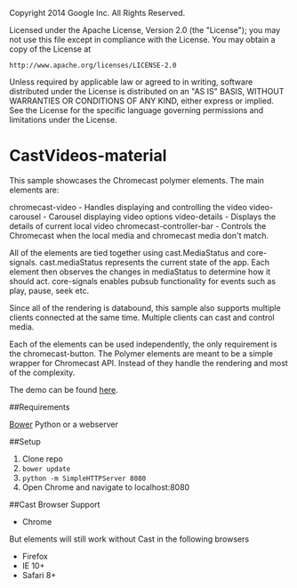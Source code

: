 Copyright 2014 Google Inc. All Rights Reserved.

Licensed under the Apache License, Version 2.0 (the "License");
you may not use this file except in compliance with the License.
You may obtain a copy of the License at

    http://www.apache.org/licenses/LICENSE-2.0

Unless required by applicable law or agreed to in writing, software
distributed under the License is distributed on an "AS IS" BASIS,
WITHOUT WARRANTIES OR CONDITIONS OF ANY KIND, either express or implied.
See the License for the specific language governing permissions and
limitations under the License.

# CastVideos-material
This sample showcases the Chromecast polymer elements.  The main elements are:

chromecast-video - Handles displaying and controlling the video
video-carousel - Carousel displaying video options
video-details - Displays the details of current local video
chromecast-controller-bar - Controls the Chromecast when the local media and chromecast media 
don't match.

All of the elements are tied together using cast.MediaStatus and core-signals.  cast.mediaStatus
represents the current state of the app.  Each element then observes the changes in mediaStatus to
determine how it should act.  core-signals enables pubsub functionality for events such as play,
pause, seek etc.

Since all of the rendering is databound, this sample also supports multiple clients connected at
the same time.  Multiple clients can cast and control media.

Each of the elements can be used independently, the only requirement is the chromecast-button.
The Polymer elements are meant to be a simple wrapper for Chromecast API.  Instead of  they handle 
the rendering
and most of the complexity.

The demo can be found [here](http://pengying.github.io/CastVideos-material/).

##Requirements

[Bower](http://bower.io/)
Python or a webserver

##Setup

1. Clone repo
2. `bower update`
3. `python -m SimpleHTTPServer 8080`
4. Open Chrome and navigate to localhost:8080

##Cast Browser Support
* Chrome

But elements will still work without Cast in the following browsers
* Firefox
* IE 10+
* Safari 8+
